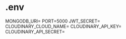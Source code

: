 # .env
MONGODB_URI=
PORT=5000
JWT_SECRET=
CLOUDINARY_CLOUD_NAME=
CLOUDINARY_API_KEY=
CLOUDINARY_API_SECRET=
